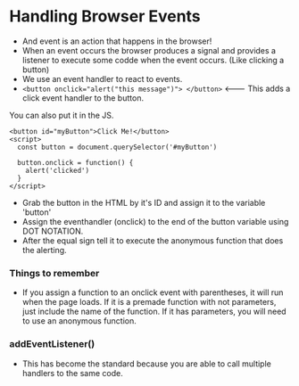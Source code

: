 # Handling Browser Events

- And event is an action that happens in the browser!
- When an event occurs the browser produces a signal and provides a listener to execute some codde when the event occurs. (Like clicking a button)
- We use an event handler to react to events.
- `<button onclick="alert("this message")"> </button>` <--- This adds a click event handler to the button.

You can also put it in the JS.

```
<button id="myButton">Click Me!</button>
<script>
  const button = document.querySelector('#myButton')

  button.onclick = function() {
    alert('clicked')
  }
</script>
```

- Grab the button in the HTML by it's ID and assign it to the variable 'button'
- Assign the eventhandler (onclick) to the end of the button variable using DOT NOTATION.
- After the equal sign tell it to execute the anonymous function that does the alerting.

### Things to remember

- If you assign a function to an onclick event with parentheses, it will run when the page loads. If it is a premade function with not parameters, just include the name of the function. If it has parameters, you will need to use an anonymous function.

### addEventListener()

- This has become the standard because you are able to call multiple handlers to the same code.
